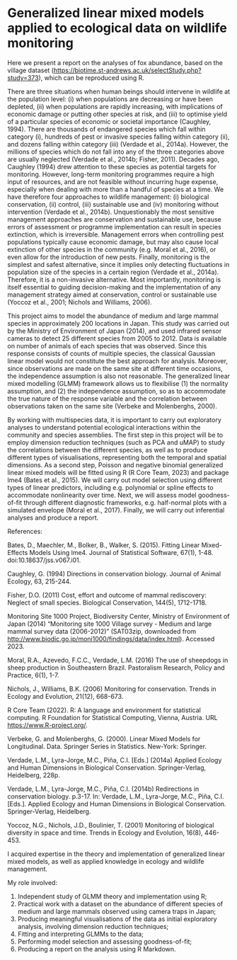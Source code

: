 # Generalized linear mixed models applied to ecological data on wildlife monitoring

Here we present a report on the analyses of fox abundance, based on the village dataset (https://biotime.st-andrews.ac.uk/selectStudy.php?study=373), which can be reproduced using R.

There are three situations when human beings should intervene in wildlife at the population level: (i) when populations are decreasing or have been depleted, (ii) when populations are rapidly increasing, with implications of economic damage or putting other species at risk, and (iii) to optimise yield of a particular species of economic or societal importance (Caughley, 1994). There are thousands of endangered species which fall within category (i), hundreds of pest or invasive species falling within category (ii), and dozens falling within category (iii) (Verdade et al., 2014a). However, the millions of species which do not fall into any of the three categories above are usually neglected (Verdade et al., 2014b; Fisher, 2011). Decades ago, Caughley (1994) drew attention to these species as potential targets for monitoring. However, long-term monitoring programmes require a high input of resources, and are not feasible without incurring huge expense, especially when dealing with more than a handful of species at a time.
	We have therefore four approaches to wildlife management: (i) biological conservation, (ii) control, (iii) sustainable use and (iv) monitoring without intervention (Verdade et al., 2014b). Unquestionably the most sensitive management approaches are conservation and sustainable use, because errors of assessment or programme implementation can result in species extinction, which is irreversible. Management errors when controlling pest populations typically cause economic damage, but may also cause local extinction of other species in the community (e.g. Moral et al., 2016), or even allow for the introduction of new pests. Finally, monitoring is the simplest and safest alternative, since it implies only detecting fluctuations in population size of the species in a certain region (Verdade et al., 2014a). Therefore, it is a non-invasive alternative. Most importantly, monitoring is itself essential to guiding decision-making and the implementation of any management strategy aimed at conservation, control or sustainable use (Yoccoz et al., 2001; Nichols and Williams, 2006).
 
This project aims to model the abundance of medium and large mammal species in approximately 200 locations in Japan. This study was carried out by the Ministry of Environment of Japan (2014), and used infrared sensor cameras to detect 25 different species from 2005 to 2012. Data is available on number of animals of each species that was observed. Since this response consists of counts of multiple species, the classical Gaussian linear model would not constitute the best approach for analysis. Moreover, since observations are made on the same site at different time occasions, the independence assumption is also not reasonable. The generalized linear mixed modelling (GLMM) framework allows us to flexibilise (1) the normality assumption, and (2) the independence assumption, so as to accommodate the true nature of the response variable and the correlation between observations taken on the same site (Verbeke and Molenberghs, 2000).

By working with multispecies data, it is important to carry out exploratory analyses to understand potential ecological interactions within the community and species assemblies. The first step in this project will be to employ dimension reduction techniques (such as PCA and uMAP) to study the correlations between the different species, as well as to produce different types of visualisations, representing both the temporal and spatial dimensions. As a second step, Poisson and negative binomial generalized linear mixed models will be fitted using R (R Core Team, 2023) and package lme4 (Bates et al., 2015). We will carry out model selection using different types of linear predictors, including e.g. polynomial or spline effects to accommodate nonlinearity over time. Next, we will assess model goodness-of-fit through different diagnostic frameworks, e.g. half-normal plots with a simulated envelope (Moral et al., 2017). Finally, we will carry out inferential analyses and produce a report.

References:

Bates, D., Maechler, M., Bolker, B., Walker, S. (2015). Fitting Linear Mixed-Effects Models Using lme4. Journal of Statistical Software, 67(1), 1-48. doi:10.18637/jss.v067.i01.

Caughley, G. (1994) Directions in conservation biology. Journal of Animal Ecology, 63, 215-244.

Fisher, D.O. (2011) Cost, effort and outcome of mammal rediscovery: Neglect of small species. Biological Conservation, 144(5), 1712-1718.

Monitoring Site 1000 Project, Biodiversity Center, Ministry of Environment of Japan (2014) “Monitoring site 1000 Village survey - Medium and large mammal survey data (2006-2012)” (SAT03zip, downloaded from http://www.biodic.go.jp/moni1000/findings/data/index.html). Accessed 2023.

Moral, R.A., Azevedo, F.C.C., Verdade, L.M. (2016) The use of sheepdogs in sheep production in Southeastern Brazil. Pastoralism Research, Policy and Practice, 6(1), 1-7. 

Nichols, J., Williams, B.K. (2006) Monitoring for conservation. Trends in Ecology and Evolution, 21(12), 668-673.

R Core Team (2022). R: A language and environment for statistical computing. R Foundation for Statistical Computing, Vienna, Austria. URL https://www.R-project.org/.

Verbeke, G. and Molenberghs, G. (2000). Linear Mixed Models for Longitudinal. Data. Springer Series in Statistics. New-York: Springer.

Verdade, L.M., Lyra-Jorge, M.C., Piña, C.I. [Eds.] (2014a) Applied Ecology and Human Dimensions in Biological Conservation. Springer-Verlag, Heidelberg, 228p.

Verdade, L.M., Lyra-Jorge, M.C., Piña, C.I. (2014b) Redirections in conservation biology. p.3-17. In: Verdade, L.M., Lyra-Jorge, M.C., Piña, C.I. [Eds.]. Applied Ecology and Human Dimensions in Biological Conservation. Springer-Verlag, Heidelberg.

Yoccoz, N.G., Nichols, J.D., Boulinier, T. (2001) Monitoring of biological diversity in space and time. Trends in Ecology and Evolution, 16(8), 446-453.

I acquired expertise in the theory and implementation of generalized linear mixed models, as well as applied knowledge in ecology and wildlife management.

My role involved:
1.	Independent study of GLMM theory and implementation using R;
2.	Practical work with a dataset on the abundance of different species of medium and large mammals observed using camera traps in Japan;
3.	Producing meaningful visualisations of the data as initial exploratory analysis, involving dimension reduction techniques;
4.	Fitting and interpreting GLMMs to the data;
5.	Performing model selection and assessing goodness-of-fit;
6.	Producing a report on the analysis using R Markdown.
